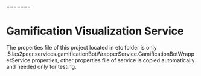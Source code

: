 
=======
# Gamification Visualization Service

The properties file of this project located in etc folder is only i5.las2peer.services.gamificationBotWrapperService.GamificationBotWrapperService.properties, other properties file of service is copied automatically and needed only for testing.
